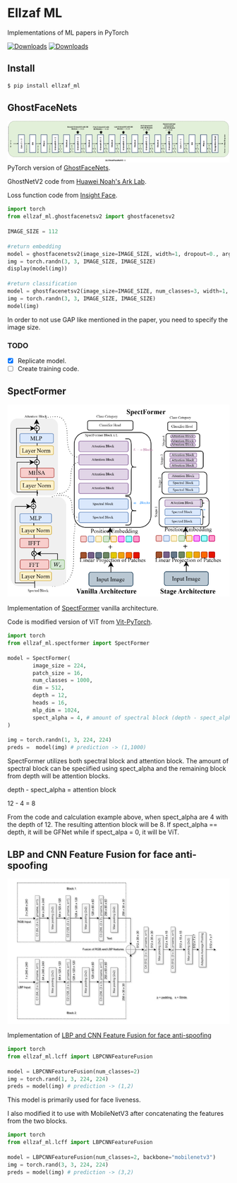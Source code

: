 # Ellzaf ML
Implementations of ML papers in PyTorch

[![Downloads](https://static.pepy.tech/badge/ellzaf_ml)](https://pepy.tech/project/ellzaf_ml)
[![Downloads](https://static.pepy.tech/badge/ellzaf_ml/month)](https://pepy.tech/project/ellzaf_ml)

## Install
```bash
$ pip install ellzaf_ml
```

## GhostFaceNets
<img src="./images/ghostfacenetsv2.png"></img>
PyTorch version of [GhostFaceNets](https://github.com/HamadYA/GhostFaceNets/tree/main).

GhostNetV2 code from [Huawei Noah's Ark Lab](https://github.com/huawei-noah/Efficient-AI-Backbones/tree/master).

Loss function code from [Insight Face](https://github.com/deepinsight/insightface/blob/master/recognition/arcface_torch/losses.py).

```python
import torch
from ellzaf_ml.ghostfacenetsv2 import ghostfacenetsv2

IMAGE_SIZE = 112

#return embedding
model = ghostfacenetsv2(image_size=IMAGE_SIZE, width=1, dropout=0., args=None)
img = torch.randn(3, 3, IMAGE_SIZE, IMAGE_SIZE)
display(model(img))

#return classification
model = ghostfacenetsv2(image_size=IMAGE_SIZE, num_classes=3, width=1, dropout=0., args=None)
img = torch.randn(3, 3, IMAGE_SIZE, IMAGE_SIZE)
model(img)
```

In order to not use GAP like mentioned in the paper, you need to specify the image size.

### TODO
- [x] Replicate model.
- [ ] Create training code.

## SpectFormer
<img src="./images/spectformer.png"></img>

Implementation of [SpectFormer](https://arxiv.org/abs/2304.06446) vanilla architecture.

Code is modified version of ViT from [Vit-PyTorch](https://github.com/lucidrains/vit-pytorch/tree/main).

```python
import torch
from ellzaf_ml.spectformer import SpectFormer

model = SpectFormer(
        image_size = 224,
        patch_size = 16,
        num_classes = 1000,
        dim = 512,
        depth = 12,
        heads = 16,
        mlp_dim = 1024,
        spect_alpha = 4, # amount of spectral block (depth - spect_alpha = attention block)
) 

img = torch.randn(1, 3, 224, 224)
preds =  model(img) # prediction -> (1,1000)
```

SpectFormer utilizes both spectral block and attention block. The amount of spectral block can be speciified using spect_alpha and the remaining block from depth will be attention blocks.

depth - spect_alpha = attention block

12 - 4 = 8

From the code and calculation example above, when spect_alpha are 4 with the depth of 12. The resulting attention block will be 8. If spect_alpha == depth, it will be GFNet while if spect_alpa = 0, it will be ViT.

## LBP and CNN Feature Fusion for face anti-spoofing
<img src="./images/lbpcnnff.png"></img>

Implementation of [LBP and CNN Feature Fusion for face anti-spoofing](https://link.springer.com/article/10.1007/s10044-023-01132-4)

```python
import torch
from ellzaf_ml.lcff import LBPCNNFeatureFusion

model = LBPCNNFeatureFusion(num_classes=2)
img = torch.rand(1, 3, 224, 224)
preds = model(img) # prediction -> (1,2)
```
This model is primarily used for face liveness.

I also modified it to use with MobileNetV3 after concatenating the features from the two blocks.
```python
import torch
from ellzaf_ml.lcff import LBPCNNFeatureFusion

model = LBPCNNFeatureFusion(num_classes=2, backbone="mobilenetv3")
img = torch.rand(3, 3, 224, 224)
preds = model(img) # prediction -> (3,2)
```
